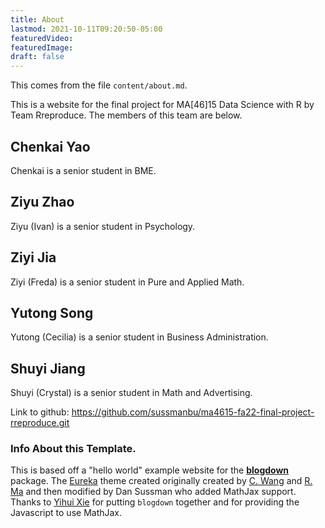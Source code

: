 ```yaml
---
title: About
lastmod: 2021-10-11T09:20:50-05:00
featuredVideo:
featuredImage:
draft: false
---
```


This comes from the file `content/about.md`.

This is a website for the final project for MA[46]15 Data Science with R by Team Rreproduce.
The members of this team are below.
## Chenkai Yao

Chenkai is a senior student in BME.

## Ziyu Zhao

Ziyu (Ivan) is a senior student in Psychology.

## Ziyi Jia

Ziyi (Freda) is a senior student in Pure and Applied Math.

## Yutong Song

Yutong (Cecilia) is a senior student in Business Administration.

## Shuyi Jiang

Shuyi (Crystal) is a senior student in Math and Advertising. 

Link to github: https://github.com/sussmanbu/ma4615-fa22-final-project-rreproduce.git

<!-- Please leave in the information below -->

### Info About this Template.

This is based off a "hello world" example website for the [**blogdown**](https://github.com/rstudio/blogdown) package. The [Eureka](https://www.wangchucheng.com/en/docs/eureka/) theme created originally created by  [C. Wang](https://www.wangchucheng.com/zh/) and [R. Ma](https://www.ruiqima.com/zh/) and then modified by Dan Sussman who added MathJax support. Thanks to [Yihui Xie](https://github.com/yihui/) for putting `blogdown` together and for providing the Javascript to use MathJax.